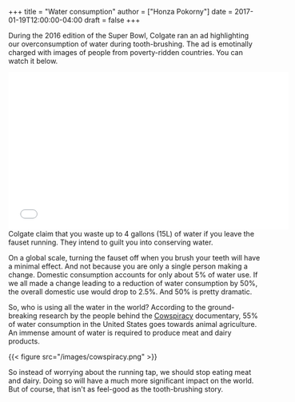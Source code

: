 +++
title = "Water consumption"
author = ["Honza Pokorny"]
date = 2017-01-19T12:00:00-04:00
draft = false
+++

During the 2016 edition of the Super Bowl, Colgate ran an ad highlighting our
overconsumption of water during tooth-brushing. The ad is emotinally charged
with images of people from poverty-ridden countries. You can watch it below.

<iframe width="560" height="315" src="<https://www.youtube.com/embed/IS4lGnGfHTw>" frameborder="0" allowfullscreen="true"></iframe>Colgate claim that you waste up to 4 gallons (15L) of water if you leave the
fauset running.  They intend to guilt you into conserving water.

On a global scale, turning the fauset off when you brush your teeth will have a
minimal effect. And not because you are only a single person making a change.
Domestic consumption accounts for only about 5% of water use. If we all made a
change leading to a reduction of water consumption by 50%, the overall domestic
use would drop to 2.5%. And 50% is pretty dramatic.

So, who is using all the water in the world? According to the ground-breaking
research by the people behind the [Cowspiracy](http://www.cowspiracy.com/) documentary, 55% of water
consumption in the United States goes towards animal agriculture. An immense
amount of water is required to produce meat and dairy products.

{{< figure src="/images/cowspiracy.png" >}}

So instead of worrying about the running tap, we should stop eating meat and
dairy. Doing so will have a much more significant impact on the world. But of
course, that isn't as feel-good as the tooth-brushing story.
